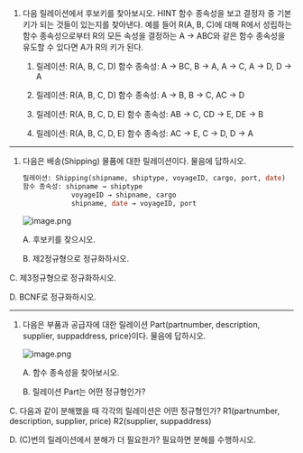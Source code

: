 1. 다음 릴레이션에서 후보키를 찾아보시오.
HINT  함수 종속성을 보고 결정자 중 기본키가 되는 것들이 있는지를 찾아낸다. 예를 들어 R(A, B, C)에 대해 R에서 성립하는 함수 종속성으로부터 R의 모든 속성을 결정하는 A → ABC와 같은 함수 종속성을 유도할 수 있다면 A가 R의 키가 된다.
    1.  릴레이션: R(A, B, C, D)
    함수 종속성: A → BC, B → A, A → C, A → D, D → A
    
    2. 릴레이션: R(A, B, C, D)
    함수 종속성: A → B, B → C, AC → D
    
    3. 릴레이션: R(A, B, C, D, E)
    함수 종속성: AB → C, CD → E, DE → B
    
    4. 릴레이션: R(A, B, C, D, E)
    함수 종속성: AC → E, C → D, D → A

---

1. 다음은 배송(Shipping) 물품에 대한 릴레이션이다. 물음에 답하시오.
    
    ```sql
    릴레이션: Shipping(shipname, shiptype, voyageID, cargo, port, date)
    함수 종속성: shipname → shiptype
    			voyageID → shipname, cargo
    			shipname, date → voyageID, port
    ```
    
    ![image.png](attachment:bca2fbac-5214-4028-9423-a3d2c5ee2de1:image.png)
    
    A. 후보키를 찾으시오.
    
    B. 제2정규형으로 정규화하시오.
    

C. 제3정규형으로 정규화하시오.

D. BCNF로 정규화하시오.

---

1. 다음은 부품과 공급자에 대한 릴레이션 Part(partnumber, description, supplier, suppaddress, price)이다. 물음에 답하시오.
    
    ![image.png](attachment:6ace59c6-10ed-49a3-8dc9-d48eca3310d2:image.png)
    
    A. 함수 종속성을 찾아보시오.
    
    B. 릴레이션 Part는 어떤 정규형인가?
    

C. 다음과 같이 분해했을 때 각각의 릴레이션은 어떤 정규형인가?
R1(partnumber, description, supplier, price)
R2(supplier, suppaddress)

D. (C)번의 릴레이션에서 분해가 더 필요한가? 필요하면 분해를 수행하시오.
